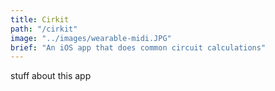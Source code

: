 ```yaml
---
title: Cirkit
path: "/cirkit"
image: "../images/wearable-midi.JPG"
brief: "An iOS app that does common circuit calculations"
---
```

stuff about this app